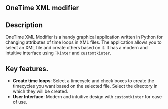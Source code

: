 ## OneTime XML modifier

## Description

OneTime XML Modifier is a handy graphical application written in Python for changing attributes of time loops in XML files. The application allows you to select an XML file and create others based on it. It has a modern and intuitive interface using `Tkinter` and `customtkinter`.

## Key features.
- **Create time loops**: Select a timecycle and check boxes to create the timecycles you want based on the selected file. Select the directory in which they will be created.
- **User Interface**: Modern and intuitive design with `customtkinter` for ease of use.
